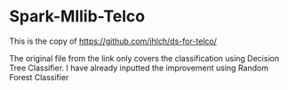 # Spark-Mllib-Telco
This is the copy of https://github.com/jhlch/ds-for-telco/

The original file from the link only covers the classification using Decision Tree Classifier.
I have already inputted the improvement using Random Forest Classifier
